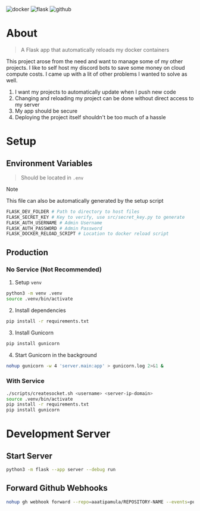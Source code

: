 ![docker](https://img.shields.io/badge/Docker-2CA5E0?style=for-the-badge&logo=docker&logoColor=white)
![flask](https://img.shields.io/badge/Flask-000000?style=for-the-badge&logo=flask&logoColor=white)
![github](https://img.shields.io/badge/GitHub-100000?style=for-the-badge&logo=github&logoColor=white)

# About

> A Flask app that automatically reloads my docker containers

This project arose from the need and want to manage some of my other projects. I like to self host my discord bots to save some money on cloud compute costs. I came up with a lit of other problems I wanted to solve as well.

1. I want my projects to automatically update when I push new code
2. Changing and reloading my project can be done without direct access to my server
3. My app should be secure
4. Deploying the project itself shouldn't be too much of a hassle



# Setup

## Environment Variables

> Should be located in `.env`

> [!NOTE]
> This file can also be automatically generated by the setup script

```sh
FLASK_DEV_FOLDER # Path to directory to host files
FLASK_SECRET_KEY # Key to verify, use src/secret_key.py to generate
FLASK_AUTH_USERNAME # Admin Username
FLASK_AUTH_PASSWORD # Admin Password
FLASK_DOCKER_RELOAD_SCRIPT # Location to docker reload script
```
## Production

### No Service (Not Recommended)

1. Setup `venv`

```sh
python3 -m venv .venv
source .venv/bin/activate
```

2. Install dependencies

```sh
pip install -r requirements.txt
```

3. Install Gunicorn

```sh
pip install gunicorn
```

4. Start Gunicorn in the background

```sh
nohup gunicorn -w 4 'server.main:app' > gunicorn.log 2>&1 &
```

### With Service

```sh
./scripts/createsocket.sh <username> <server-ip-domain>
source .venv/bin/activate
pip install -r requirements.txt
pip install gunicorn
```

# Development Server

## Start Server

```sh
python3 -m flask --app server --debug run
```

## Forward Github Webhooks

```sh
nohup gh webhook forward --repo=aaatipamula/REPOSITORY-NAME --events=pull_request --url=http://localhost:5000/webhooks &
```

